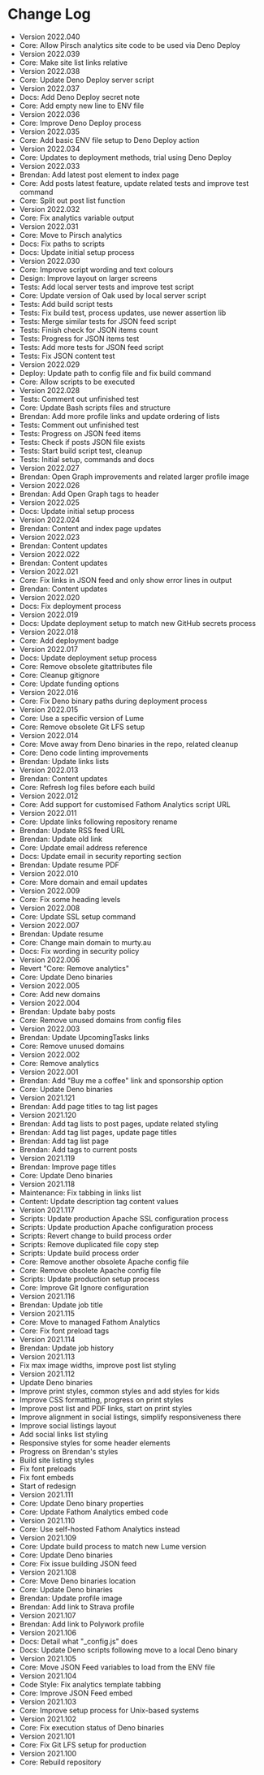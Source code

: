 # Change Log

- Version 2022.040
- Core: Allow Pirsch analytics site code to be used via Deno Deploy
- Version 2022.039
- Core: Make site list links relative
- Version 2022.038
- Core: Update Deno Deploy server script
- Version 2022.037
- Docs: Add Deno Deploy secret note
- Core: Add empty new line to ENV file
- Version 2022.036
- Core: Improve Deno Deploy process
- Version 2022.035
- Core: Add basic ENV file setup to Deno Deploy action
- Version 2022.034
- Core: Updates to deployment methods, trial using Deno Deploy
- Version 2022.033
- Brendan: Add latest post element to index page
- Core: Add posts latest feature, update related tests and improve test command
- Core: Split out post list function
- Version 2022.032
- Core: Fix analytics variable output
- Version 2022.031
- Core: Move to Pirsch analytics
- Docs: Fix paths to scripts
- Docs: Update initial setup process
- Version 2022.030
- Core: Improve script wording and text colours
- Design: Improve layout on larger screens
- Tests: Add local server tests and improve test script
- Core: Update version of Oak used by local server script
- Tests: Add build script tests
- Tests: Fix build test, process updates, use newer assertion lib
- Tests: Merge similar tests for JSON feed script
- Tests: Finish check for JSON items count
- Tests: Progress for JSON items test
- Tests: Add more tests for JSON feed script
- Tests: Fix JSON content test
- Version 2022.029
- Deploy: Update path to config file and fix build command
- Core: Allow scripts to be executed
- Version 2022.028
- Tests: Comment out unfinished test
- Core: Update Bash scripts files and structure
- Brendan: Add more profile links and update ordering of lists
- Tests: Comment out unfinished test
- Tests: Progress on JSON feed items
- Tests: Check if posts JSON file exists
- Tests: Start build script test, cleanup
- Tests: Initial setup, commands and docs
- Version 2022.027
- Brendan: Open Graph improvements and related larger profile image
- Version 2022.026
- Brendan: Add Open Graph tags to header
- Version 2022.025
- Docs: Update initial setup process
- Version 2022.024
- Brendan: Content and index page updates
- Version 2022.023
- Brendan: Content updates
- Version 2022.022
- Brendan: Content updates
- Version 2022.021
- Core: Fix links in JSON feed and only show error lines in output
- Brendan: Content updates
- Version 2022.020
- Docs: Fix deployment process
- Version 2022.019
- Docs: Update deployment setup to match new GitHub secrets process
- Version 2022.018
- Core: Add deployment badge
- Version 2022.017
- Docs: Update deployment setup process
- Core: Remove obsolete gitattributes file
- Core: Cleanup gitignore
- Core: Update funding options
- Version 2022.016
- Core: Fix Deno binary paths during deployment process
- Version 2022.015
- Core: Use a specific version of Lume
- Core: Remove obsolete Git LFS setup
- Version 2022.014
- Core: Move away from Deno binaries in the repo, related cleanup
- Core: Deno code linting improvements
- Brendan: Update links lists
- Version 2022.013
- Brendan: Content updates
- Core: Refresh log files before each build
- Version 2022.012
- Core: Add support for customised Fathom Analytics script URL
- Version 2022.011
- Core: Update links following repository rename
- Brendan: Update RSS feed URL
- Brendan: Update old link
- Core: Update email address reference
- Docs: Update email in security reporting section
- Brendan: Update resume PDF
- Version 2022.010
- Core: More domain and email updates
- Version 2022.009
- Core: Fix some heading levels
- Version 2022.008
- Core: Update SSL setup command
- Version 2022.007
- Brendan: Update resume
- Core: Change main domain to murty.au
- Docs: Fix wording in security policy
- Version 2022.006
- Revert "Core: Remove analytics"
- Core: Update Deno binaries
- Version 2022.005
- Core: Add new domains
- Version 2022.004
- Brendan: Update baby posts
- Core: Remove unused domains from config files
- Version 2022.003
- Brendan: Update UpcomingTasks links
- Core: Remove unused domains
- Version 2022.002
- Core: Remove analytics
- Version 2022.001
- Brendan: Add "Buy me a coffee" link and sponsorship option
- Core: Update Deno binaries
- Version 2021.121
- Brendan: Add page titles to tag list pages
- Version 2021.120
- Brendan: Add tag lists to post pages, update related styling
- Brendan: Add tag list pages, update page titles
- Brendan: Add tag list page
- Brendan: Add tags to current posts
- Version 2021.119
- Brendan: Improve page titles
- Core: Update Deno binaries
- Version 2021.118
- Maintenance: Fix tabbing in links list
- Content: Update description tag content values
- Version 2021.117
- Scripts: Update production Apache SSL configuration process
- Scripts: Update production Apache configuration process
- Scripts: Revert change to build process order
- Scripts: Remove duplicated file copy step
- Scripts: Update build process order
- Core: Remove another obsolete Apache config file
- Core: Remove obsolete Apache config file
- Scripts: Update production setup process
- Core: Improve Git Ignore configuration
- Version 2021.116
- Brendan: Update job title
- Version 2021.115
- Core: Move to managed Fathom Analytics
- Core: Fix font preload tags
- Version 2021.114
- Brendan: Update job history
- Version 2021.113
- Fix max image widths, improve post list styling
- Version 2021.112
- Update Deno binaries
- Improve print styles, common styles and add styles for kids
- Improve CSS formatting, progress on print styles
- Improve post list and PDF links, start on print styles
- Improve alignment in social listings, simplify responsiveness there
- Improve social listings layout
- Add social links list styling
- Responsive styles for some header elements
- Progress on Brendan's styles
- Build site listing styles
- Fix font preloads
- Fix font embeds
- Start of redesign
- Version 2021.111
- Core: Update Deno binary properties
- Core: Update Fathom Analytics embed code
- Version 2021.110
- Core: Use self-hosted Fathom Analytics instead
- Version 2021.109
- Core: Update build process to match new Lume version
- Core: Update Deno binaries
- Core: Fix issue building JSON feed
- Version 2021.108
- Core: Move Deno binaries location
- Core: Update Deno binaries
- Brendan: Update profile image
- Brendan: Add link to Strava profile
- Version 2021.107
- Brendan: Add link to Polywork profile
- Version 2021.106
- Docs: Detail what "_config.js" does
- Docs: Update Deno scripts following move to a local Deno binary
- Version 2021.105
- Core: Move JSON Feed variables to load from the ENV file
- Version 2021.104
- Code Style: Fix analytics template tabbing
- Core: Improve JSON Feed embed
- Version 2021.103
- Core: Improve setup process for Unix-based systems
- Version 2021.102
- Core: Fix execution status of Deno binaries
- Version 2021.101
- Core: Fix Git LFS setup for production
- Version 2021.100
- Core: Rebuild repository
